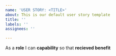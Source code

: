 ```yaml
---
name: 'USER STORY: <TITLE>'
about: This is our default user story template
title: ''
labels: ''
assignees: ''

---
```


As a **role** I can **capability** so that **recieved benefit**
